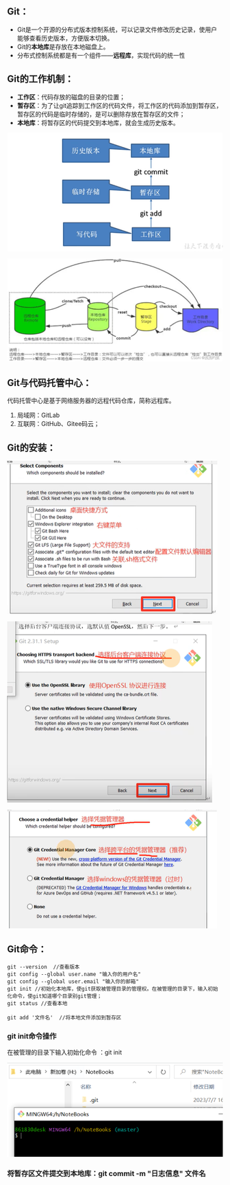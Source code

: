 ## Git：

- Git是一个开源的分布式版本控制系统，可以记录文件修改历史记录，使用户能够查看历史版本，方便版本切换。
- Git的**本地库**是存放在本地磁盘上。
- 分布式控制系统都是有一个组件——**远程库**，实现代码的统一性

## Git的工作机制：

- **工作区**：代码存放的磁盘的目录的位置；
- **暂存区**：为了让git追踪到工作区的代码文件，将工作区的代码添加到暂存区，暂存区的代码是临时存储的，是可以删除存放在暂存区的文件；
- **本地库**：将暂存区的代码提交到本地库，就会生成历史版本。

![image-20230711202009646](../assets/Git/image-20230711202009646.png)

![img](../assets/Git/6235708b11f7482abc7dcc4cf30908c1.png)

## Git与代码托管中心：

代码托管中心是基于网络服务器的远程代码仓库，简称远程库。

1. 局域网：GitLab
2. 互联网：GitHub、Gitee码云；

## Git的安装：

![image-20230713171820812](../assets/Git/image-20230713171820812.png)

![image-20230713172633355](../assets/Git/image-20230713172633355.png)

![image-20230713172857498](../assets/Git/image-20230713172857498.png)

## Git命令：

```
git --version  //查看版本
git config --global user.name "输入你的用户名"
git config --global user.email "输入你的邮箱"
git init //初始化本地库，使git获取被管理目录的管理权。在被管理的目录下，输入初始化命令，使git知道哪个目录别git管理；
git status //查看本地

git add '文件名'  //将本地文件添加到暂存区
```

### git init命令操作

在被管理的目录下输入初始化命令 ：git init

![image-20230713174748503](../assets/Git/image-20230713174748503.png)

### 将暂存区文件提交到本地库：git commit -m "日志信息" 文件名 


















